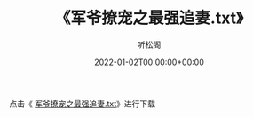 ﻿---
title:  《军爷撩宠之最强追妻.txt》
date:   2022-01-02T00:00:00+00:00
author: 听松阁
layout: post
permalink: /军爷撩宠之最强追妻/
categories: 小说
tags: [小说]
---

点击《 [军爷撩宠之最强追妻.txt](http://img.660000.xyz/bookstukust/book/bntxt/10/军爷撩宠之最强追妻.txt)》进行下载